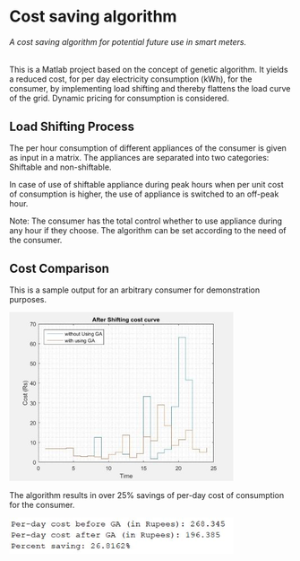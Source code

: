 # Cost saving algorithm
###### A cost saving algorithm for potential future use in smart meters.

This is a Matlab project based on the concept of genetic algorithm. 
It yields a reduced cost, for per day electricity consumption (kWh), for the consumer, by implementing load shifting and thereby flattens the load
curve of the grid. Dynamic pricing for consumption is considered.

## Load Shifting Process
The per hour consumption of different appliances of the consumer is given as input in a matrix.
The appliances are separated into two categories: Shiftable and non-shiftable.

In case of use of shiftable appliance during peak hours when per unit cost of consumption is higher, the use of appliance
is switched to an off-peak hour.

Note: The consumer has the total control whether to use appliance during any hour if they choose.
The algorithm can be set according to the need of the consumer.

## Cost Comparison
This is a sample output for an arbitrary consumer for demonstration purposes.

![](Images/Cost_Curve.JPG)

The algorithm results in over 25% savings of per-day cost of consumption for the consumer.

![](Images/Savings.png)
